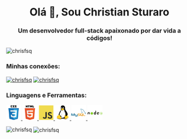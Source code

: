 <h1 align="center">Olá 👋, Sou Christian Sturaro</h1>
<h3 align="center">Um desenvolvedor full-stack apaixonado por dar vida a códigos! </h3>

<p align="left"> <img src="https://komarev.com/ghpvc/?username=chrisfsq&label=Profile%20views&color=0e75b6&style=flat" alt="chrisfsq" /> </p>

<h3 align="left">Minhas conexões:</h3>
<p align="left">
<a href="https://linkedin.com/in/chrisfsq" target="blank"><img align="center" src="https://raw.githubusercontent.com/rahuldkjain/github-profile-readme-generator/master/src/images/icons/Social/linked-in-alt.svg" alt="chrisfsq" height="30" width="40" /></a>
<a href="https://instagram.com/chrisfsq" target="blank"><img align="center" src="https://raw.githubusercontent.com/rahuldkjain/github-profile-readme-generator/master/src/images/icons/Social/instagram.svg" alt="chrisfsq" height="30" width="40" /></a>
</p>

<h3 align="left">Linguagens e Ferramentas:</h3>
<p align="left"> <a href="https://www.w3schools.com/css/" target="_blank" rel="noreferrer"> <img src="https://raw.githubusercontent.com/devicons/devicon/master/icons/css3/css3-original-wordmark.svg" alt="css3" width="40" height="40"/> </a> <a href="https://www.w3.org/html/" target="_blank" rel="noreferrer"> <img src="https://raw.githubusercontent.com/devicons/devicon/master/icons/html5/html5-original-wordmark.svg" alt="html5" width="40" height="40"/> </a> <a href="https://developer.mozilla.org/en-US/docs/Web/JavaScript" target="_blank" rel="noreferrer"> <img src="https://raw.githubusercontent.com/devicons/devicon/master/icons/javascript/javascript-original.svg" alt="javascript" width="40" height="40"/> </a> <a href="https://www.linux.org/" target="_blank" rel="noreferrer"> <img src="https://raw.githubusercontent.com/devicons/devicon/master/icons/linux/linux-original.svg" alt="linux" width="40" height="40"/> </a> <a href="https://www.mysql.com/" target="_blank" rel="noreferrer"> <img src="https://raw.githubusercontent.com/devicons/devicon/master/icons/mysql/mysql-original-wordmark.svg" alt="mysql" width="40" height="40"/> </a> <a href="https://nodejs.org" target="_blank" rel="noreferrer"> <img src="https://raw.githubusercontent.com/devicons/devicon/master/icons/nodejs/nodejs-original-wordmark.svg" alt="nodejs" width="40" height="40"/> </a>  </p>

<p><img align="left" src="https://github-readme-stats.vercel.app/api/top-langs?username=chrisfsq&show_icons=true&locale=en&layout=compact" alt="chrisfsq" /></p>

<p>&nbsp;<img align="center" src="https://github-readme-stats.vercel.app/api?username=chrisfsq&show_icons=true&locale=en" alt="chrisfsq" /></p>

